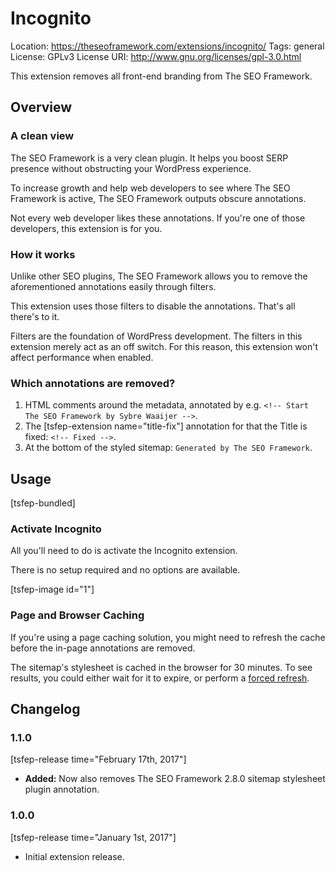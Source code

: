 # Incognito
Location: https://theseoframework.com/extensions/incognito/
Tags: general
License: GPLv3
License URI: http://www.gnu.org/licenses/gpl-3.0.html

This extension removes all front-end branding from The SEO Framework.

## Overview

### A clean view

The SEO Framework is a very clean plugin. It helps you boost SERP presence without obstructing your WordPress experience.

To increase growth and help web developers to see where The SEO Framework is active, The SEO Framework outputs obscure annotations.

Not every web developer likes these annotations. If you're one of those developers, this extension is for you.

### How it works

Unlike other SEO plugins, The SEO Framework allows you to remove the aforementioned annotations easily through filters.

This extension uses those filters to disable the annotations. That's all there's to it.

Filters are the foundation of WordPress development. The filters in this extension merely act as an off switch.
For this reason, this extension won't affect performance when enabled.

### Which annotations are removed?

1. HTML comments around the metadata, annotated by e.g. `<!-- Start The SEO Framework by Sybre Waaijer -->`.
2. The [tsfep-extension name="title-fix"] annotation for that the Title is fixed: `<!-- Fixed -->`.
3. At the bottom of the styled sitemap: `Generated by The SEO Framework`.

## Usage

[tsfep-bundled]

### Activate Incognito

All you'll need to do is activate the Incognito extension.

There is no setup required and no options are available.

[tsfep-image id="1"]

### Page and Browser Caching

If you're using a page caching solution, you might need to refresh the cache before the in-page annotations are removed.

The sitemap's stylesheet is cached in the browser for 30 minutes.
To see results, you could either wait for it to expire, or perform a [forced refresh](http://refreshyourcache.com/en/cache/).

## Changelog

### 1.1.0

[tsfep-release time="February 17th, 2017"]

* **Added:** Now also removes The SEO Framework 2.8.0 sitemap stylesheet plugin annotation.

### 1.0.0

[tsfep-release time="January 1st, 2017"]

* Initial extension release.
